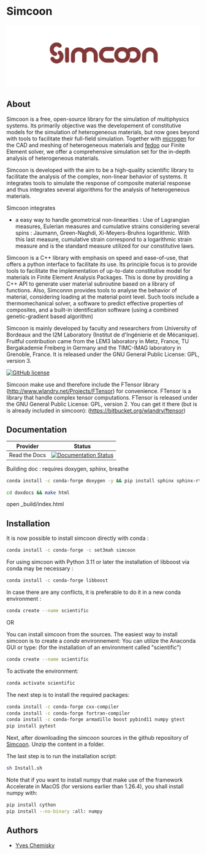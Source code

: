 Simcoon
=========

[![Simcoon Logo](https://github.com/3MAH/3mah.github.io/blob/master/assets/images/logo_simcoon/simcoon_logo_text.png?raw=true)](https://github.com/3MAH/simcoon)

About
-----

Simcoon is a free, open-source library for the simulation of multiphysics systems. Its primarily objective was the developement of constitutive models for the simulation of heterogeneous materials, but now goes beyond with tools to facilitate their full-field simulation. Together with [microgen](https://github.com/3MAH/microgen) for the CAD and meshing of heterogeneous materials and [fedoo](https://github.com/3MAH/fedoo) our Finite Element solver, we offer a comprehensive simulation set for the in-depth analysis of heterogeneous materials.

Simcoon is developed with the aim to be a high-quality scientific library to facilitate the analysis of the complex, non-linear behavior of systems. It integrates tools to simulate the response of composite material response and thus integrates several algorithms for the analysis of heterogeneous materials.

Simcoon integrates
- a easy way to handle geometrical non-linearities : Use of Lagrangian measures, Eulerian measures and cumulative strains considering several spins : Jaumann, Green-Naghdi, Xi-Meyers-Bruhns logarithmic. With this last measure, cumulative strain correspond to a logarithmic strain measure and is the standard measure utilized for our constitutive laws.

Simcoon is a C++ library with emphasis on speed and ease-of-use, that offers a python interface to facilitate its use. Its principle focus is to provide tools to facilitate the implementation of up-to-date constitutive model for materials in Finite Element Analysis Packages. This is done by providing a C++ API to generate user material subroutine based on a library of functions. Also, Simconnn provides tools to analyse the behavior of material, considering loading at the material point level. Such tools include a thermomechanical solver, a software to predict effective properties of composites, and a built-in identification software (using a combined genetic-gradient based algorithm)

Simcoon is mainly developed by faculty and researchers from University of Bordeaux and the I2M Laboratory (Institut de d'Ingénierie et de Mécanique). Fruitful contribution came from the LEM3 laboratory in Metz, France, TU Bergakademie Freiberg in Germany and the TIMC-IMAG laboratory in Grenoble, France. It is released under the GNU General Public License: GPL, version 3.

[![GitHub license](https://img.shields.io/badge/licence-GPL%203-blue.svg)](https://github.com/chemiskyy/simcoon/blob/master/LICENSE.txt)

Simcoon make use and therefore include the FTensor library (http://www.wlandry.net/Projects/FTensor) for convenience. FTensor is a library that handle complex tensor computations. FTensor is released under the GNU General Public License: GPL, version 2. You can get it there (but is is already included in simcoon): (https://bitbucket.org/wlandry/ftensor)

Documentation
--------------

Provider      | Status
--------      | ------
Read the Docs | [![Documentation Status](https://readthedocs.org/projects/simcoon/badge/?version=latest&style=plastic)](http://simcoon.readthedocs.io/en/latest)


Building doc :
requires doxygen, sphinx, breathe

```bash
conda install -c conda-forge doxygen -y && pip install sphinx sphinx-rtd-theme breathe
```

```bash
cd doxdocs && make html
```

open _build/index.html


Installation
------------

It is now possible to install simcoon directly with conda :
```bash
conda install -c conda-forge -c set3mah simcoon
```
For using simcoon with Python 3.11 or later the installation of libboost via conda may
be necessary :
```bash
conda install -c conda-forge libboost
```
In case there are any conflicts, it is preferable to do it in a new conda environment :
```bash
conda create --name scientific
```

OR

You can install simcoon from the sources. The easiest way to install simcoon is to create a *conda* environnement: You can utilize the Anaconda GUI or type:
(for the installation of an environment called "scientific")

```bash
conda create --name scientific
```

To activate the environment:

```bash
conda activate scientific
```

The next step is to install the required packages:

```bash
conda install -c conda-forge cxx-compiler
conda install -c conda-forge fortran-compiler
conda install -c conda-forge armadillo boost pybind11 numpy gtest 
pip install pytest
```

Next, after downloading the simcoon sources in the github repository of [Simcoon](https://github.com/3MAH/simcoon). Unzip the content in a folder.

The last step is to run the installation script:

```bash
sh Install.sh
```

Note that if you want to install numpy that make use of the framework Accelerate in MacOS (for versions earlier than 1.26.4), you shall install numpy with:

```bash
pip install cython
pip install --no-binary :all: numpy
```


Authors
-------
* [Yves Chemisky](https://github.com/chemiskyy)
